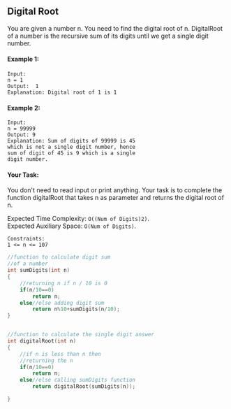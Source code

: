 ## Digital Root

You are given a number n. You need to find the digital root of n. DigitalRoot of a number is the recursive sum of its digits until we get a single digit number.

#### Example 1:

```
Input:
n = 1
Output:  1
Explanation: Digital root of 1 is 1
```

#### Example 2:

```
Input:
n = 99999
Output: 9
Explanation: Sum of digits of 99999 is 45
which is not a single digit number, hence
sum of digit of 45 is 9 which is a single
digit number.
```

#### Your Task:

You don't need to read input or print anything. Your task is to complete the function digitalRoot that takes n as parameter and returns the digital root of n.

Expected Time Complexity: `O((Num of Digits)2)`.  
Expected Auxiliary Space: `O(Num of Digits)`.

```
Constraints:
1 <= n <= 107
```

```c++
//function to calculate digit sum
//of a number
int sumDigits(int n)
{
    //returning n if n / 10 is 0
    if(n/10==0)
        return n;
    else//else adding digit sum
        return n%10+sumDigits(n/10);
}


//function to calculate the single digit answer
int digitalRoot(int n)
{
    //if n is less than n then
    //returning the n
    if(n/10==0)
        return n;
    else//else calling sumDigits function
        return digitalRoot(sumDigits(n));

}
```
